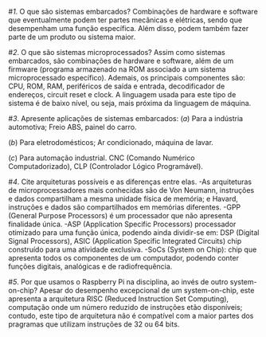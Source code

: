 #*1*. O que são sistemas embarcados?
Combinações de hardware e software que eventualmente podem ter partes mecânicas e elétricas, sendo que desempenham uma função específica. Além disso, podem também fazer parte de um produto ou sistema maior.

#*2*. O que são sistemas microprocessados?
Assim como sistemas embarcados, são combinações de hardware e software, além de um firmware (programa armazenado na ROM associado a um sistema microprocessado específico). Ademais, os principais componentes são: CPU, ROM, RAM, periféricos de saída e entrada, decodificador de endereços, circuit reset e clock. A linguagem usada para este tipo de sistema é de baixo nível, ou seja, mais próxima da linguagem de máquina.

#*3*. Apresente aplicações de sistemas embarcados: 
(*a*) Para a indústria automotiva; 
Freio ABS, painel do carro.

(*b*) Para eletrodomésticos; 
Ar condicionado, máquina de lavar.

(*c*) Para automação industrial.
CNC (Comando Numérico Computadorizado), CLP (Controlador Lógico Programável).

#*4*. Cite arquiteturas possíveis e as diferenças entre elas.
-As arquiteturas de microprocessadores mais conhecidas são de Von Neumann, instruções e dados compartilham a mesma unidade física de memória; e Havard, instruções e dados são compartilhados em memórias diferentes.
-GPP (General Purpose Processors) é um processador que não apresenta finalidade única.
-ASP (Application Specific Processors) processador otimizado para uma função única, podendo ainda dividir-se em: DSP (Digital Signal Processors), ASIC (Application Specific Integrated Circuits) chip construído para uma atividade exclusiva.
-SoCs (System on Chip): chip que apresenta todos os componentes de um computador, podendo conter funções digitais, analógicas e de radiofrequência.

#*5*. Por que usamos o Raspberry Pi na disciplina, ao invés de outro system-on-chip?
Apesar do desempenho excepcional de um system-on-chip, este apresenta a arquitetura RISC (Reduced Instruction Set Computing), computação onde um número reduzido de instruções etão disponíveis; contudo, este tipo de arquitetura não é compatível com a maior partes dos pragramas que utilizam instruções de 32 ou 64 bits.
